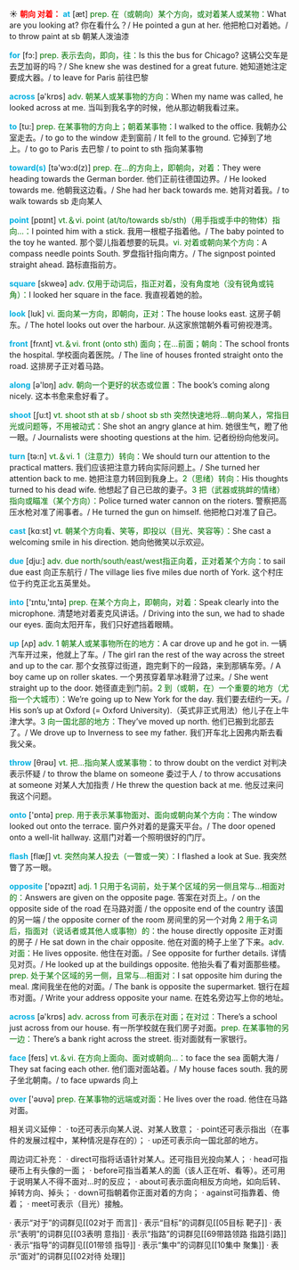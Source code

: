 ☀ <font color="red">**朝向 对着：**</font>
<font color="sky blue">**at**</font> [æt] 
<font color="rgb(227, 108, 9)">prep. 在（或朝向）某个方向，或对着某人或某物：</font>What are you looking at? 你在看什么？/ He pointed a gun at her. 他把枪口对着她。/ to throw paint at sb 朝某人泼油漆

<font color="sky blue">**for**</font> [fɔ:] 
<font color="rgb(227, 108, 9)">prep. 表示去向，即向，往：</font>Is this the bus for Chicago? 这辆公交车是去芝加哥的吗？/ She knew she was destined for a great future. 她知道她注定要成大器。/ to leave for Paris 前往巴黎

<font color="sky blue">**across**</font> [ə'krɒs] 
<font color="rgb(227, 108, 9)">adv. 朝某人或某事物的方向：</font>When my name was called, he looked across at me. 当叫到我名字的时候，他从那边朝我看过来。

<font color="sky blue">**to**</font> [tu:] 
<font color="rgb(227, 108, 9)">prep. 在某事物的方向上；朝着某事物：</font>I walked to the office. 我朝办公室走去。/ to go to the window 走到窗前 / It fell to the ground. 它掉到了地上。/ to go to Paris 去巴黎 / to point to sth 指向某事物

<font color="sky blue">**toward(s)**</font> [tə'wɔ:d(z)] 
<font color="rgb(227, 108, 9)">prep. 在…的方向上，即朝向，对着：</font>They were heading towards the German border. 他们正前往德国边界。/ He looked towards me. 他朝我这边看。/ She had her back towards me. 她背对着我。/ to walk towards sb 走向某人

<font color="sky blue">**point**</font> [pɒɪnt] 
<font color="rgb(227, 108, 9)">vt.＆vi. point (at/to/towards sb/sth)（用手指或手中的物体）指向…：</font>I pointed him with a stick. 我用一根棍子指着他。/ The baby pointed to the toy he wanted. 那个婴儿指着想要的玩具。<font color="rgb(227, 108, 9)">vi. 对着或朝向某个方向：</font>A compass needle points South. 罗盘指针指向南方。/ The signpost pointed straight ahead. 路标直指前方。

<font color="sky blue">**square**</font> [skweə] 
<font color="rgb(227, 108, 9)">adv. 仅用于动词后，指正对着，没有角度地（没有锐角或钝角）：</font>I looked her square in the face. 我直视着她的脸。

<font color="sky blue">**look**</font> [lʊk] 
<font color="rgb(227, 108, 9)">vi. 面向某一方向，即朝向，正对：</font>The house looks east. 这房子朝东。/ The hotel looks out over the harbour. 从这家旅馆朝外看可俯视港湾。

<font color="sky blue">**front**</font> [frʌnt] 
<font color="rgb(227, 108, 9)">vt.＆vi. front (onto sth) 面向；在…前面；朝向：</font>The school fronts the hospital. 学校面向着医院。/ The line of houses fronted straight onto the road. 这排房子正对着马路。

<font color="sky blue">**along**</font> [ə'lɒŋ] 
<font color="rgb(227, 108, 9)">adv. 朝向一个更好的状态或位置：</font>The book’s coming along nicely. 这本书愈来愈好看了。

<font color="sky blue">**shoot**</font> [ʃu:t] 
<font color="rgb(227, 108, 9)">vt. shoot sth at sb / shoot sb sth 突然快速地将…朝向某人，常指目光或问题等，不用被动式：</font>She shot an angry glance at him. 她很生气，瞪了他一眼。/ Journalists were shooting questions at the him. 记者纷纷向他发问。

<font color="sky blue">**turn**</font> [tə:n] 
<font color="rgb(227, 108, 9)">vt.＆vi. 1（注意力）转向：</font>We should turn our attention to the practical matters. 我们应该把注意力转向实际问题上。/ She turned her attention back to me. 她把注意力转回到我身上。<font color="rgb(227, 108, 9)">2（思绪）转向：</font>His thoughts turned to his dead wife. 他想起了自己已故的妻子。<font color="rgb(227, 108, 9)">3 把（武器或挑衅的情绪）指向或瞄准（某个方向）：</font>Police turned water cannon on the rioters. 警察把高压水枪对准了闹事者。/ He turned the gun on himself. 他把枪口对准了自己。

<font color="sky blue">**cast**</font> [kɑːst] 
<font color="rgb(227, 108, 9)">vt. 朝某个方向看、笑等，即投以（目光、笑容等）：</font>She cast a welcoming smile in his direction. 她向他微笑以示欢迎。

<font color="sky blue">**due**</font> [dju:] 
<font color="rgb(227, 108, 9)">adv. due north/south/east/west指正向着，正对着某个方向：</font>to sail due east 向正东航行 / The village lies five miles due north of York. 这个村庄位于约克正北五英里处。

<font color="sky blue">**into**</font> ['ɪntu,'ɪntə] 
<font color="rgb(227, 108, 9)">prep. 在某个方向上，即朝向，对着：</font>Speak clearly into the microphone. 清楚地对着麦克风讲话。/ Driving into the sun, we had to shade our eyes. 面向太阳开车，我们只好遮挡着眼睛。

<font color="sky blue">**up**</font> [ʌp] 
<font color="rgb(227, 108, 9)">adv. 1 朝某人或某事物所在的地方：</font>A car drove up and he got in. 一辆汽车开过来，他就上了车。/ The girl ran the rest of the way across the street and up to the car. 那个女孩穿过街道，跑完剩下的一段路，来到那辆车旁。/ A boy came up on roller skates. 一个男孩穿着旱冰鞋滑了过来。/ She went straight up to the door. 她径直走到门前。<font color="rgb(227, 108, 9)">2 到（或朝，在）一个重要的地方（尤指一个大城市）：</font>We’re going up to New York for the day. 我们要去纽约一天。/ His son’s up at Oxford (= Oxford University).（英式非正式用法）他儿子在上牛津大学。<font color="rgb(227, 108, 9)">3 向一国北部的地方：</font>They’ve moved up north. 他们已搬到北部去了。/ We drove up to Inverness to see my father. 我们开车北上因弗内斯去看我父亲。

<font color="sky blue">**throw**</font> [θrəʊ] 
<font color="rgb(227, 108, 9)">vt. 把…指向某人或某事物：</font>to throw doubt on the verdict 对判决表示怀疑 / to throw the blame on someone 委过于人 / to throw accusations at someone 对某人大加指责 / He threw the question back at me. 他反过来问我这个问题。

<font color="sky blue">**onto**</font> ['ɒntə] 
<font color="rgb(227, 108, 9)">prep. 用于表示某事物面对、面向或朝向某个方向：</font>The window looked out onto the terrace. 窗户外对着的是露天平台。/ The door opened onto a well-lit hallway. 这扇门对着一个照明很好的门厅。

<font color="sky blue">**flash**</font> [flæʃ] 
<font color="rgb(227, 108, 9)">vt. 突然向某人投去（一瞥或一笑）：</font>I flashed a look at Sue. 我突然瞥了苏一眼。

<font color="sky blue">**opposite**</font> ['ɒpəzɪt] 
<font color="rgb(227, 108, 9)">adj. 1 只用于名词前，处于某个区域的另一侧且常与…相面对的：</font>Answers are given on the opposite page. 答案在对页上。/ on the opposite side of the road 在马路对面 / the opposite end of the country 该国的另一端 / the opposite corner of the room 房间里的另一个对角 <font color="rgb(227, 108, 9)">2 用于名词后，指面对（说话者或其他人或事物）的：</font>the house directly opposite 正对面的房子 / He sat down in the chair opposite. 他在对面的椅子上坐了下来。<font color="rgb(227, 108, 9)">adv. 对面：</font>He lives opposite. 他住在对面。/ See opposite for further details. 详情见对页。/ He looked up at the buildings opposite. 他抬头看了看对面那些楼。<font color="rgb(227, 108, 9)">prep. 处于某个区域的另一侧，且常与…相面对：</font>I sat opposite him during the meal. 席间我坐在他的对面。/ The bank is opposite the supermarket. 银行在超市对面。/ Write your address opposite your name. 在姓名旁边写上你的地址。

<font color="sky blue">**across**</font> [ə'krɒs] 
<font color="rgb(227, 108, 9)">adv. across from 可表示在对面；在对过：</font>There’s a school just across from our house. 有一所学校就在我们房子对面。<font color="rgb(227, 108, 9)">prep. 在某事物的另一边：</font>There’s a bank right across the street. 街对面就有一家银行。

<font color="sky blue">**face**</font> [feɪs] 
<font color="rgb(227, 108, 9)">vt.＆vi. 在方向上面向、面对或朝向…：</font>to face the sea 面朝大海 / They sat facing each other. 他们面对面站着。/ My house faces south. 我的房子坐北朝南。/ to face upwards 向上

<font color="sky blue">**over**</font> ['əʊvə] 
<font color="rgb(227, 108, 9)">prep. 在某事物的远端或对面：</font>He lives over the road. 他住在马路对面。

相关词义延伸：
· to还可表示向某人说、对某人致意；
· point还可表示指出（在事件的发展过程中，某种情况是存在的）；
· up还可表示向一国北部的地方。

周边词汇补充：
· direct可指将话语针对某人。还可指目光投向某人；
· head可指硬币上有头像的一面；
· before可指当着某人的面（该人正在听、看等）。还可用于说明某人不得不面对…时的反应；
· about可表示面向相反方向地，如向后转、掉转方向、掉头；
· down可指朝着你正面对着的方向；
· against可指靠着、倚着；
· meet可表示（目光）接触。

· 表示“对于”的词群见[[02对于 而言]]
· 表示“目标”的词群见[[05目标 靶子]]
· 表示“表明”的词群见[[03表明 意指]]
· 表示“指路”的词群见[[69带路领路 指路引路]]
· 表示“指导”的词群见[[01带领 指导]]
· 表示“集中”的词群见[[10集中 聚集]]
· 表示“面对”的词群见[[02对待 处理]]